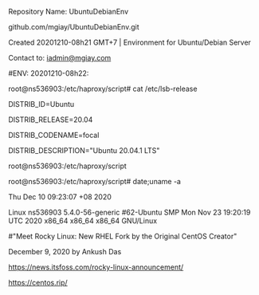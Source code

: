 Repository Name: UbuntuDebianEnv

github.com/mgiay/UbuntuDebianEnv.git

Created 20201210-08h21 GMT+7 | Environment for Ubuntu/Debian Server

Contact to: iadmin@mgiay.com


#ENV: 20201210-08h22:    

root@ns536903:/etc/haproxy/script# cat /etc/lsb-release

DISTRIB_ID=Ubuntu

DISTRIB_RELEASE=20.04

DISTRIB_CODENAME=focal

DISTRIB_DESCRIPTION="Ubuntu 20.04.1 LTS"

root@ns536903:/etc/haproxy/script


root@ns536903:/etc/haproxy/script# date;uname -a

Thu Dec 10 09:23:07 +08 2020

Linux ns536903 5.4.0-56-generic #62-Ubuntu SMP Mon Nov 23 19:20:19 UTC 2020 x86_64 x86_64 x86_64 GNU/Linux


#"Meet Rocky Linux: New RHEL Fork by the Original CentOS Creator"

December 9, 2020 by Ankush Das

https://news.itsfoss.com/rocky-linux-announcement/ 

https://centos.rip/
